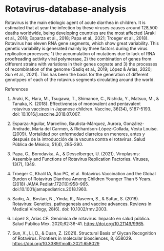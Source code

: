 # Rotavirus-database-analysis

Rotavirus is the main etiologic agent of acute diarrhea in children. It is estimated that at year the infection by these viruses causes around 128,500 deaths worldwide, being developing countries are the most affected (Araki et al., 2018; Esparza et al., 2018; Papa et al., 2021; Troeger et al., 2018). Rotavirus has eleven RNA gene segments, which show great variability. This genetic variability is generated mainly by three factors during the virus replication processes; 1) the accumulation of mutations due to lack of RNA proofreading activity viral polymerase, 2) the combination of genes from different strains with variations in their genes cognate and 3) the processes of recombination of the genome (Sadiq et al., 2019; López & Arias, 2020; Sun et al., 2021). This has been the basis for the generation of different genotypes of each of the rotavirus segments circulating around the world.

References 

   1. Araki, K., Hara, M., Tsugawa, T., Shimanoe, C., Nishida, Y., Matsuo, M., & Tanaka, K. (2018). Effectiveness of monovalent and pentavalent rotavirus vaccines in Japanese children. Vaccine, 36(34), 5187-5193. doi: 10.1016/j.vaccine.2018.07.007.
  
  2. Esparza-Aguilar, Marcelino, Bautista-Márquez, Aurora, González-Andrade, María del Carmen, & Richardson-López-Collada, Vesta Louise. (2009). Mortalidad por enfermedad diarreica en menores, antes y después de la introducción de la vacuna contra el rotavirus. Salud Pública de México, 51(4), 285-290.
  
  3. Papa, G., Borodavka, A., & Desselberger, U. (2021). Viroplasms: Assembly and Functions of Rotavirus Replication Factories. Viruses, 13(7), 1349.
  
   4. Troeger C, Khalil IA, Rao PC, et al. Rotavirus Vaccination and the Global Burden of Rotavirus Diarrhea Among Children Younger Than 5 Years. (2018) JAMA Pediatr.172(10):958–965. doi:10.1001/jamapediatrics.2018.1960.
  
  5. Sadiq, A., Bostan, N., Yinda, K., Naseem, S., & Sattar, S. (2018). Rotavirus: Genetics, pathogenesis and vaccine advances. Reviews In Medical Virology, 28(6). doi: 10.1002/rmv.2003.
  
  6. López S, Arias CF. Genómica de rotavirus. Impacto en salud pública. Salud Publica Mex. 2020,62:36-41. https://doi.org/10.21149/9965.
  
  7. Sun, X., Li, D., & Duan, Z. (2021). Structural Basis of Glycan Recognition of Rotavirus. Frontiers in molecular biosciences, 8, 658029. https://doi.org/10.3389/fmolb.2021.658029
